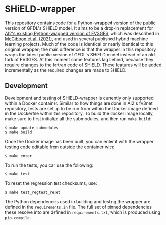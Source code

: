 # SHiELD-wrapper

This repository contains code for a Python-wrapped version of the public
version of GFDL's SHiELD model.  It aims to be a drop-in replacement for
[AI2's existing Python-wrapped version of
FV3GFS](https://github.com/ai2cm/fv3gfs-fortran/tree/master/FV3/wrapper), which
was described in [McGibbon et
al. (2021)](https://gmd.copernicus.org/articles/14/4401/2021/gmd-14-4401-2021.html),
and used in several published hybrid machine learning projects.  Much of the
code is identical or nearly identical to this original wrapper; the main
difference is that the wrapper in this repository wraps the latest public
version of GFDL's SHiELD model instead of an old fork of FV3GFS.  At this
moment some features lag behind, because they require changes to the fortran
code of SHiELD.  These features will be added incrementally as the required
changes are made to SHiELD.

## Development

Development and testing of SHiELD-wrapper is currently only supported within a
Docker container.  Similar to how things are done in AI2's fv3net repository,
tests are set up to be run from within the Docker image defined in the
Dockerfile within this repository.  To build the docker image locally, make
sure to first initialize all the submodules, and then run `make build`:

```
$ make update_submodules
$ make build
```

Once the Docker image has been built, you can enter it with the wrapper testing
code editable from outside the container with:

```
$ make enter
```

To run the tests, you can use the following:

```
$ make test
```

To reset the regression test checksums, use:

```
$ make test_regtest_reset
```

The Python dependencies used in building and testing the wrapper are defined in
the `requirements.in` file.  The full set of pinned dependencies these resolve
into are defined in `requirements.txt`, which is produced using `pip-compile`.
